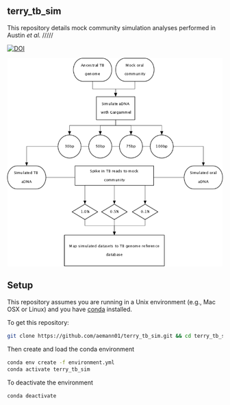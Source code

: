 ## terry_tb_sim

This repository details mock community simulation analyses performed in Austin *et al.* /////

[![DOI](https://zenodo.org/badge/286825746.svg)](https://zenodo.org/badge/latestdoi/286825746)

![workflow](terry_tb_sim_flowchart.png)

## Setup

This repository assumes you are running in a Unix environment (e.g., Mac OSX or Linux) and you have [conda](https://docs.conda.io/projects/conda/en/latest/user-guide/install/) installed.

To get this repository:

```bash
git clone https://github.com/aemann01/terry_tb_sim.git && cd terry_tb_sim
```

Then create and load the conda environment

```bash
conda env create -f environment.yml
conda activate terry_tb_sim
```

To deactivate the environment

```bash
conda deactivate
```
